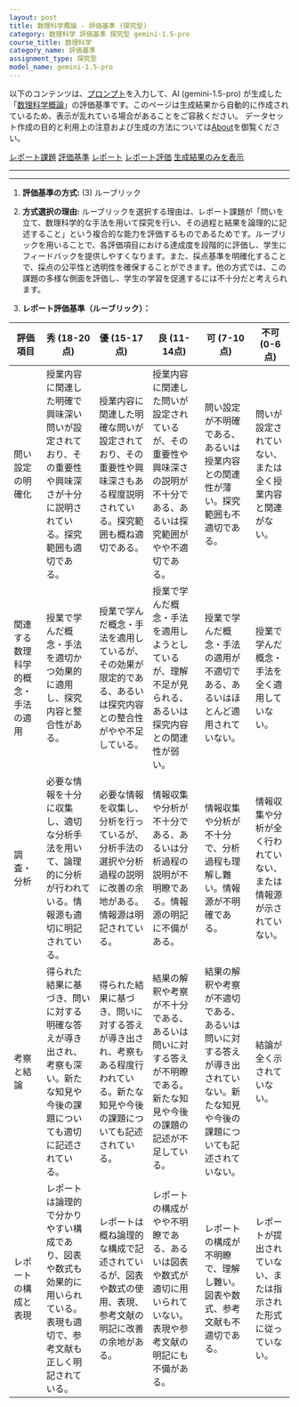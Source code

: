 ```yaml
---
layout: post
title: 数理科学概論 - 評価基準 (探究型)
category: 数理科学 評価基準 探究型 gemini-1.5-pro
course_title: 数理科学
category_name: 評価基準
assignment_type: 探究型
model_name: gemini-1.5-pro
---
```


以下のコンテンツは、[プロンプト](http://127.0.0.1:8000/generated/数理科学/gemini-1.5-pro/prompt_評価基準-探究型.md)を入力して、AI (gemini-1.5-pro) が生成した「[数理科学概論](/contents/数理科学/)」の評価基準です。このページは生成結果から自動的に作成されているため、表示が乱れている場合があることをご容赦ください。
データセット作成の目的と利用上の注意および生成の方法については[About](/About)を御覧ください。

[レポート課題](../レポート課題-探究型)
[評価基準](../評価基準-探究型)
[レポート](../レポート-探究型)
[レポート評価](../レポート評価-探究型)
[生成結果のみを表示](http://127.0.0.1:8000/generated/数理科学/gemini-1.5-pro/評価基準-探究型.md)
  

***
***
  
1. **評価基準の方式:** (3) ルーブリック

2. **方式選択の理由:** ルーブリックを選択する理由は、レポート課題が「問いを立て、数理科学的な手法を用いて探究を行い、その過程と結果を論理的に記述すること」という複合的な能力を評価するものであるためです。ルーブリックを用いることで、各評価項目における達成度を段階的に評価し、学生にフィードバックを提供しやすくなります。また、採点基準を明確化することで、採点の公平性と透明性を確保することができます。他の方式では、この課題の多様な側面を評価し、学生の学習を促進するには不十分だと考えられます。

3. **レポート評価基準（ルーブリック）：**

| 評価項目 | 秀 (18-20点) | 優 (15-17点) | 良 (11-14点) | 可 (7-10点) | 不可 (0-6点) |
|---|---|---|---|---|---|
| 問い設定の明確化 | 授業内容に関連した明確で興味深い問いが設定されており、その重要性や興味深さが十分に説明されている。探究範囲も適切である。 | 授業内容に関連した明確な問いが設定されており、その重要性や興味深さもある程度説明されている。探究範囲も概ね適切である。 | 授業内容に関連した問いが設定されているが、その重要性や興味深さの説明が不十分である、あるいは探究範囲がやや不適切である。 | 問い設定が不明確である、あるいは授業内容との関連性が薄い。探究範囲も不適切である。 | 問いが設定されていない、または全く授業内容と関連がない。 |
| 関連する数理科学的概念・手法の適用 | 授業で学んだ概念・手法を適切かつ効果的に適用し、探究内容と整合性がある。 | 授業で学んだ概念・手法を適用しているが、その効果が限定的である、あるいは探究内容との整合性がやや不足している。 | 授業で学んだ概念・手法を適用しようとしているが、理解不足が見られる、あるいは探究内容との関連性が弱い。 | 授業で学んだ概念・手法の適用が不適切である、あるいはほとんど適用されていない。 | 授業で学んだ概念・手法を全く適用していない。 |
| 調査・分析 | 必要な情報を十分に収集し、適切な分析手法を用いて、論理的に分析が行われている。情報源も適切に明記されている。 | 必要な情報を収集し、分析を行っているが、分析手法の選択や分析過程の説明に改善の余地がある。情報源は明記されている。 | 情報収集や分析が不十分である、あるいは分析過程の説明が不明瞭である。情報源の明記に不備がある。 | 情報収集や分析が不十分で、分析過程も理解し難い。情報源が不明確である。 | 情報収集や分析が全く行われていない、または情報源が示されていない。 |
| 考察と結論 | 得られた結果に基づき、問いに対する明確な答えが導き出され、考察も深い。新たな知見や今後の課題についても適切に記述されている。 | 得られた結果に基づき、問いに対する答えが導き出され、考察もある程度行われている。新たな知見や今後の課題についても記述されている。 | 結果の解釈や考察が不十分である、あるいは問いに対する答えが不明瞭である。新たな知見や今後の課題の記述が不足している。 | 結果の解釈や考察が不適切である、あるいは問いに対する答えが導き出されていない。新たな知見や今後の課題についても記述されていない。 | 結論が全く示されていない。 |
| レポートの構成と表現 | レポートは論理的で分かりやすい構成であり、図表や数式も効果的に用いられている。表現も適切で、参考文献も正しく明記されている。 | レポートは概ね論理的な構成で記述されているが、図表や数式の使用、表現、参考文献の明記に改善の余地がある。 | レポートの構成がやや不明瞭である、あるいは図表や数式が適切に用いられていない。表現や参考文献の明記にも不備がある。 | レポートの構成が不明瞭で、理解し難い。図表や数式、参考文献も不適切である。 | レポートが提出されていない、または指示された形式に従っていない。 |
